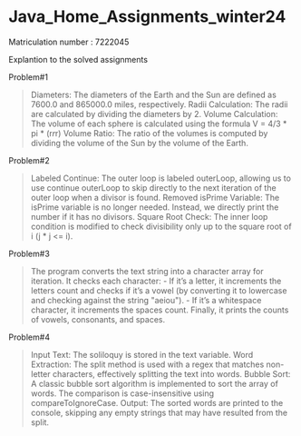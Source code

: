 # Java_Home_Assignments_winter24

Matriculation number : 7222045

Explantion to the solved assignments

Problem#1
  > Diameters: The diameters of the Earth and the Sun are defined as 7600.0 and 865000.0 miles, respectively.
  > Radii Calculation: The radii are calculated by dividing the diameters by 2.
  > Volume Calculation: The volume of each sphere is calculated using the formula V = 4/3 * pi * (r*r*r)
  > Volume Ratio: The ratio of the volumes is computed by dividing the volume of the Sun by the volume of the Earth.

Problem#2
  > Labeled Continue: The outer loop is labeled outerLoop, allowing us to use continue
    outerLoop to skip directly to the next iteration of the outer loop when a divisor is found.
  > Removed isPrime Variable: The isPrime variable is no longer needed.
    Instead, we directly print the number if it has no divisors.
  > Square Root Check: The inner loop condition is modified to check
    divisibility only up to the square root of i (j * j <= i).

Problem#3
  > The program converts the text string into a character array for iteration.
  > It checks each character:
     - If it’s a letter, it increments the letters count and checks if it’s a vowel (by converting it to lowercase and checking against the string "aeiou").
     - If it’s a whitespace character, it increments the spaces count.
  > Finally, it prints the counts of vowels, consonants, and spaces.
> 
Problem#4
  > Input Text: The soliloquy is stored in the text variable.
  > Word Extraction: The split method is used with a regex that matches non-letter characters, effectively splitting the text into words.
  > Bubble Sort: A classic bubble sort algorithm is implemented to sort the array of words. The comparison is case-insensitive using compareToIgnoreCase.
  > Output: The sorted words are printed to the console, skipping any empty strings that may have resulted from the split.


